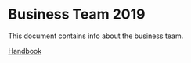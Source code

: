 # Business Team 2019

This document contains info about the business team.

[Handbook](https://docs.google.com/document/d/1z8Q5IskTSHWTIa7sUUsxmG4jVlJJtzwI2mfLv8c8XT0/edit?usp=sharing)
